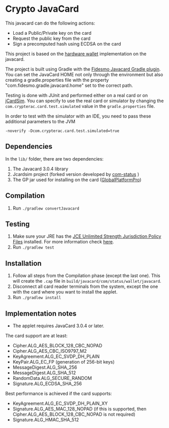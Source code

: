 # Crypto JavaCard

This javacard can do the following actions:

- Load a Public/Private key on the card 
- Request the public key from the card
- Sign a precomputed hash using ECDSA on the card

This project is based on the [hardware wallet](https://github.com/status-im/hardware-wallet) implementation on the javacard. 

The project is built using Gradle with the [Fidesmo Javacard Gradle plugin](https://github.com/fidesmo/gradle-javacard).
You can set the JavaCard HOME not only through the environment but also creating a gradle.properties file with the 
property "com.fidesmo.gradle.javacard.home" set to the correct path.

Testing is done with JUnit and performed either on a real card or on [jCardSim](https://github.com/licel/jcardsim). You 
can specify to use the real card or simulator by changing the `com.crypterac.card.test.simulated` value in the `gradle.properties` 
file.

In order to test with the simulator with an IDE, you need to pass these additional parameters to the JVM

```-noverify -Dcom.crypterac.card.test.simulated=true```

## Dependencies
In the `lib/` folder, there are two dependencies:
1. The Javacard 3.0.4 library
2. Jcardsim project (forked version developed by [com-status](https://github.com/status-im/jcardsim) )
3. The GP jar used for installing on the card ([GlobalPlatformPro](https://github.com/martinpaljak/GlobalPlatformPro))

## Compilation
1. Run `./gradlew convertJavacard`

## Testing
1. Make sure your JRE has the [JCE Unlimited Strength Jurisdiction Policy Files](http://www.oracle.com/technetwork/java/javase/downloads/jce8-download-2133166.html)
   installed. For more information check [here](https://stackoverflow.com/questions/41580489/how-to-install-unlimited-strength-jurisdiction-policy-files).
2. Run `./gradlew test`

## Installation
1. Follow all steps from the Compilation phase (except the last one). This will create the `.cap` file in `build/javacard/com/status/wallet/javacard`.
2. Disconnect all card reader terminals from the system, except the one with the card where you want to install the applet.
3. Run `./gradlew install`

## Implementation notes

* The applet requires JavaCard 3.0.4 or later.

The card support are at least:
* Cipher.ALG_AES_BLOCK_128_CBC_NOPAD
* Cipher.ALG_AES_CBC_ISO9797_M2
* KeyAgreement.ALG_EC_SVDP_DH_PLAIN
* KeyPair.ALG_EC_FP (generation of 256-bit keys)
* MessageDigest.ALG_SHA_256
* MessageDigest.ALG_SHA_512
* RandomData.ALG_SECURE_RANDOM
* Signature.ALG_ECDSA_SHA_256

Best performance is achieved if the card supports:
* KeyAgreement.ALG_EC_SVDP_DH_PLAIN_XY
* Signature.ALG_AES_MAC_128_NOPAD (if this is supported, then Cipher.ALG_AES_BLOCK_128_CBC_NOPAD is not required)
* Signature.ALG_HMAC_SHA_512